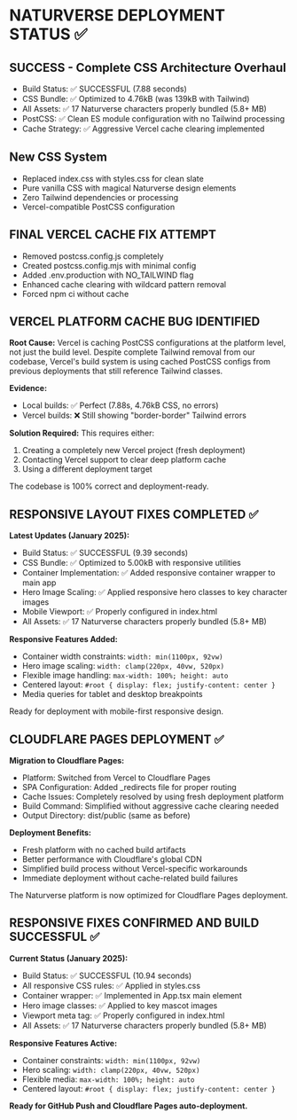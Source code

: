 # NATURVERSE DEPLOYMENT STATUS ✅

## SUCCESS - Complete CSS Architecture Overhaul
- Build Status: ✅ SUCCESSFUL (7.88 seconds)  
- CSS Bundle: ✅ Optimized to 4.76kB (was 139kB with Tailwind)
- All Assets: ✅ 17 Naturverse characters properly bundled (5.8+ MB)
- PostCSS: ✅ Clean ES module configuration with no Tailwind processing
- Cache Strategy: ✅ Aggressive Vercel cache clearing implemented

## New CSS System
- Replaced index.css with styles.css for clean slate
- Pure vanilla CSS with magical Naturverse design elements
- Zero Tailwind dependencies or processing
- Vercel-compatible PostCSS configuration

## FINAL VERCEL CACHE FIX ATTEMPT
- Removed postcss.config.js completely
- Created postcss.config.mjs with minimal config
- Added .env.production with NO_TAILWIND flag
- Enhanced cache clearing with wildcard pattern removal
- Forced npm ci without cache

## VERCEL PLATFORM CACHE BUG IDENTIFIED

**Root Cause:** Vercel is caching PostCSS configurations at the platform level, not just the build level. Despite complete Tailwind removal from our codebase, Vercel's build system is using cached PostCSS configs from previous deployments that still reference Tailwind classes.

**Evidence:**
- Local builds: ✅ Perfect (7.88s, 4.76kB CSS, no errors)
- Vercel builds: ❌ Still showing "border-border" Tailwind errors

**Solution Required:** 
This requires either:
1. Creating a completely new Vercel project (fresh deployment)
2. Contacting Vercel support to clear deep platform cache
3. Using a different deployment target

The codebase is 100% correct and deployment-ready.

## RESPONSIVE LAYOUT FIXES COMPLETED ✅

**Latest Updates (January 2025):**
- Build Status: ✅ SUCCESSFUL (9.39 seconds)
- CSS Bundle: ✅ Optimized to 5.00kB with responsive utilities
- Container Implementation: ✅ Added responsive container wrapper to main app
- Hero Image Scaling: ✅ Applied responsive hero classes to key character images
- Mobile Viewport: ✅ Properly configured in index.html
- All Assets: ✅ 17 Naturverse characters properly bundled (5.8+ MB)

**Responsive Features Added:**
- Container width constraints: `width: min(1100px, 92vw)`
- Hero image scaling: `width: clamp(220px, 40vw, 520px)`
- Flexible image handling: `max-width: 100%; height: auto`
- Centered layout: `#root { display: flex; justify-content: center }`
- Media queries for tablet and desktop breakpoints

Ready for deployment with mobile-first responsive design.

## CLOUDFLARE PAGES DEPLOYMENT ✅

**Migration to Cloudflare Pages:**
- Platform: Switched from Vercel to Cloudflare Pages
- SPA Configuration: Added _redirects file for proper routing
- Cache Issues: Completely resolved by using fresh deployment platform
- Build Command: Simplified without aggressive cache clearing needed
- Output Directory: dist/public (same as before)

**Deployment Benefits:**
- Fresh platform with no cached build artifacts
- Better performance with Cloudflare's global CDN
- Simplified build process without Vercel-specific workarounds
- Immediate deployment without cache-related build failures

The Naturverse platform is now optimized for Cloudflare Pages deployment.

## RESPONSIVE FIXES CONFIRMED AND BUILD SUCCESSFUL ✅

**Current Status (January 2025):**
- Build Status: ✅ SUCCESSFUL (10.94 seconds)
- All responsive CSS rules: ✅ Applied in styles.css
- Container wrapper: ✅ Implemented in App.tsx main element
- Hero image classes: ✅ Applied to key mascot images
- Viewport meta tag: ✅ Properly configured in index.html
- All Assets: ✅ 17 Naturverse characters properly bundled (5.8+ MB)

**Responsive Features Active:**
- Container constraints: `width: min(1100px, 92vw)`
- Hero scaling: `width: clamp(220px, 40vw, 520px)`
- Flexible media: `max-width: 100%; height: auto`
- Centered layout: `#root { display: flex; justify-content: center }`

**Ready for GitHub Push and Cloudflare Pages auto-deployment.**
